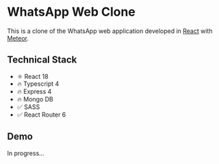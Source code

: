 # WhatsApp Web Clone

This is a clone of the WhatsApp web application developed in [React](https://reactjs.org/) with [Meteor](https://www.meteor.com/).

## Technical Stack

- ⚛️ React 18
- 🔥 Typescript 4
- 🔥 Express 4
- 🔥 Mongo DB
- ✅ SASS
- ✅ React Router 6

## Demo

In progress...
